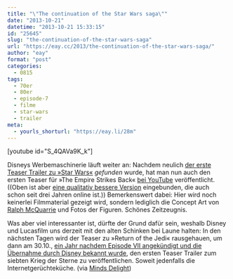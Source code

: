 ```yaml
---
title: "\"The continuation of the Star Wars saga\""
date: "2013-10-21"
datetime: "2013-10-21 15:33:15"
id: "25645"
slug: "the-continuation-of-the-star-wars-saga"
url: "https://eay.cc/2013/the-continuation-of-the-star-wars-saga/"
author: "eay"
format: "post"
categories:
  - 0815
tags:
  - 70er
  - 80er
  - episode-7
  - filme
  - star-wars
  - trailer
meta:
  - yourls_shorturl: "https://eay.li/28m"
---
```


\[youtube id="S\_4QAVa9K\_k"\]

Disneys Werbemaschinerie läuft weiter an: Nachdem neulich [der erste Teaser Trailer zu »Star Wars«](//eay.cc/2013/the-story-of-a-boy-a-girl-and-a-universe/) _gefunden_ wurde, hat man nun auch den ersten Teaser für »The Empire Strikes Back« [bei YouTube](https://www.youtube.com/watch?v=omcxaMEGha0) veröffentlicht. ((Oben ist aber [eine qualitativ bessere Version](http://www.youtube.com/watch?v=S_4QAVa9K_k) eingebunden, die auch schon seit drei Jahren online ist.)) Bemerkenswert dabei: Hier wird noch keinerlei Filmmaterial gezeigt wird, sondern lediglich die Concept Art von [Ralph McQuarrie](https://en.wikipedia.org/wiki/Ralph_McQuarrie) und Fotos der Figuren. Schönes Zeitzeugnis.

Was aber viel interessanter ist, dürfte der Grund dafür sein, weshalb Disney und Lucasfilm uns derzeit mit den alten Schinken bei Laune halten: In den nächsten Tagen wird der Teaser zu »Return of the Jedi« rausgehauen, um dann am 30.10., [ein Jahr nachdem Episode VII angekündigt und die Übernahme durch Disney bekannt wurde](//eay.cc/2012/disney-kauft-lucasfilm/), den ersten Teaser Trailer zum siebten Krieg der Sterne zu veröffentlichen. Soweit jedenfalls die Internetgerüchteküche. (via [Minds Delight](http://www.mindsdelight.de/2013/10/jetzt-wurde-auch-der-originaltrailer-von-star-wars-the-empire-strikes-back-wieder-ausgebuddelt/))
